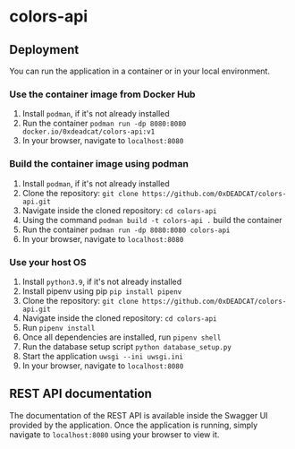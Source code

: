 # colors-api
## Deployment

You can run the application in a container or in your local environment.

### Use the container image from Docker Hub
1. Install `podman`, if it's not already installed
2. Run the container `podman run -dp 8080:8080 docker.io/0xdeadcat/colors-api:v1`
3. In your browser, navigate to `localhost:8080`

### Build the container image using podman

1. Install `podman`, if it's not already installed
2. Clone the repository: `git clone https://github.com/0xDEADCAT/colors-api.git`
3. Navigate inside the cloned repository: `cd colors-api`
4. Using the command `podman build -t colors-api .` build the container
5. Run the container `podman run -dp 8080:8080 colors-api`
6. In your browser, navigate to `localhost:8080`

### Use your host OS

1. Install `python3.9`, if it's not already installed
2. Install pipenv using pip `pip install pipenv`
3. Clone the repository: `git clone https://github.com/0xDEADCAT/colors-api.git`
4. Navigate inside the cloned repository: `cd colors-api`
5. Run `pipenv install`
6. Once all dependencies are installed, run `pipenv shell`
7. Run the database setup script `python database_setup.py`
8. Start the application  `uwsgi --ini uwsgi.ini`
9. In your browser, navigate to `localhost:8080`

## REST API documentation
The documentation of the REST API is available inside the Swagger UI provided by the application.
Once the application is running, simply navigate to `localhost:8080` using your browser to view it.